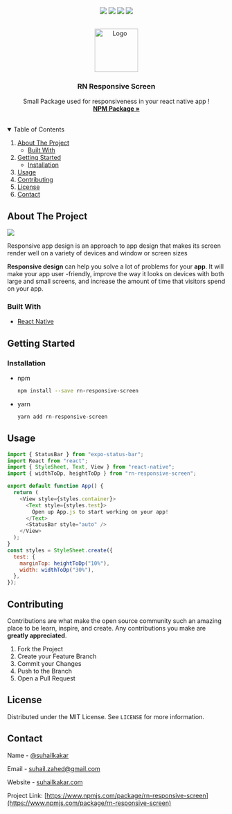 
<div align="center">
<img src="https://img.shields.io/badge/Contributors-1-success?style=for-the-badge" >
<img src="https://img.shields.io/badge/issues-0%20open-yellow?style=for-the-badge" >
<img src="https://img.shields.io/badge/LICENSE-MIT-green?style=for-the-badge" >
<img src="https://camo.githubusercontent.com/1ffde4ea8d2869a62cdf80282516c524e1109befc83d6339aae7a55d94ff4ae5/68747470733a2f2f696d672e736869656c64732e696f2f62616467652f2d4c696e6b6564496e2d626c61636b2e7376673f7374796c653d666f722d7468652d6261646765266c6f676f3d6c696e6b6564696e26636f6c6f72423d353535" >
</div>



<!-- PROJECT LOGO -->
<br />
<p align="center">
  <a href="#">
    <img src="https://i.ibb.co/5jxbdxW/2235672.png" alt="Logo" width="100" height="100">
  </a>

  <h3 align="center">RN Responsive Screen</h3>

  <p align="center">
    Small Package used for responsiveness in your react native app !
    <br />
    <a href="https://www.npmjs.com/package/rn-responsive-screen"><strong>NPM Package »</strong></a>
    <br />
    <br />
     </p>
</p>



<!-- TABLE OF CONTENTS -->
<details open="open">
  <summary>Table of Contents</summary>
  <ol>
    <li>
      <a href="#about-the-project">About The Project</a>
      <ul>
        <li><a href="#built-with">Built With</a></li>
      </ul>
    </li>
    <li>
      <a href="#getting-started">Getting Started</a>
      <ul>
        <li><a href="#installation">Installation</a></li>
      </ul>
    </li>
    <li><a href="#usage">Usage</a></li>
    <li><a href="#contributing">Contributing</a></li>
    <li><a href="#license">License</a></li>
    <li><a href="#contact">Contact</a></li>
  </ol>
</details>



<!-- ABOUT THE PROJECT -->
## About The Project

<img src="https://i.pinimg.com/originals/2a/f0/0b/2af00b77b9831ccf199a7360d8d4d39f.gif">

Responsive app design is an approach to app design that makes its screen render well on a variety of devices and window or screen sizes


**Responsive design** can help you solve a lot of problems for your **app**. It will make your app user -friendly, improve the way it looks on devices with both large and small screens, and increase the amount of time that visitors spend on your app.

### Built With

* [React Native](https://reactnative.dev)



<!-- GETTING STARTED -->
## Getting Started

### Installation

* npm
  ```sh
  npm install --save rn-responsive-screen
  ```
* yarn
  ```sh
  yarn add rn-responsive-screen
  ```




<!-- USAGE EXAMPLES -->
## Usage


```javascript
import { StatusBar } from "expo-status-bar";
import React from "react";
import { StyleSheet, Text, View } from "react-native";
import { widthToDp, heightToDp } from "rn-responsive-screen";

export default function App() {
  return (
    <View style={styles.container}>
      <Text style={styles.test}>
        Open up App.js to start working on your app!
      </Text>
      <StatusBar style="auto" />
    </View>
  );
}
const styles = StyleSheet.create({
  test: {
    marginTop: heightToDp("10%"),
    width: widthToDp("30%"),
  },
});

  ```




<!-- CONTRIBUTING -->
## Contributing

Contributions are what make the open source community such an amazing place to be learn, inspire, and create. Any contributions you make are **greatly appreciated**.

1. Fork the Project
2. Create your Feature Branch
3. Commit your Changes 
4. Push to the Branch
5. Open a Pull Request



<!-- LICENSE -->
## License

Distributed under the MIT License. See `LICENSE` for more information.



<!-- CONTACT -->
## Contact

Name - [@suhailkakar](https://twitter.com/suhailkakar)

Email - [suhail.zahed@gmail.com](mailto:suhail.zahed@gmail.com)

Website - [suhailkakar.com](https://suhailkakar.com) 

Project Link: [https://www.npmjs.com/package/rn-responsive-screen](https://www.npmjs.com/package/rn-responsive-screen)


